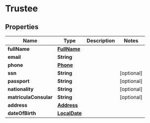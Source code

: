 # Trustee

## Properties
Name | Type | Description | Notes
------------ | ------------- | ------------- | -------------
**fullName** | [**FullName**](FullName.md) |  | 
**email** | **String** |  | 
**phone** | [**Phone**](Phone.md) |  | 
**ssn** | **String** |  |  [optional]
**passport** | **String** |  |  [optional]
**nationality** | **String** |  |  [optional]
**matriculaConsular** | **String** |  |  [optional]
**address** | [**Address**](Address.md) |  | 
**dateOfBirth** | [**LocalDate**](LocalDate.md) |  | 
